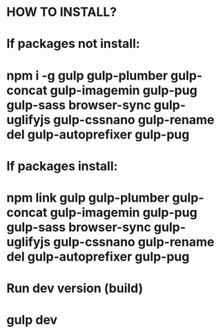 # HOW TO INSTALL?

# If packages not install:
# npm i -g gulp gulp-plumber gulp-concat gulp-imagemin gulp-pug gulp-sass browser-sync gulp-uglifyjs gulp-cssnano gulp-rename del gulp-autoprefixer gulp-pug

# If packages install:
# npm link gulp gulp-plumber gulp-concat gulp-imagemin gulp-pug gulp-sass browser-sync gulp-uglifyjs gulp-cssnano gulp-rename del gulp-autoprefixer gulp-pug

# Run dev version (build)
# gulp dev